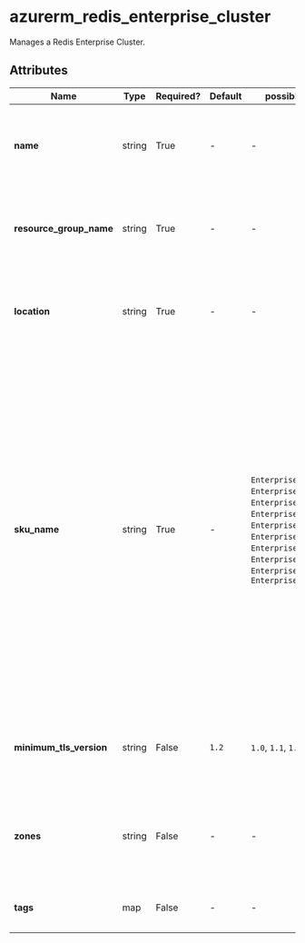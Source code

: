 # azurerm_redis_enterprise_cluster

Manages a Redis Enterprise Cluster.

## Attributes

| Name | Type | Required? | Default  | possible values | Description |
| ---- | ---- | --------- | -------- | ----------- | ----------- |
| **name** | string | True | -  |  -  | The name which should be used for this Redis Enterprise Cluster. Changing this forces a new Redis Enterprise Cluster to be created. | 
| **resource_group_name** | string | True | -  |  -  | The name of the Resource Group where the Redis Enterprise Cluster should exist. Changing this forces a new Redis Enterprise Cluster to be created. | 
| **location** | string | True | -  |  -  | The Azure Region where the Redis Enterprise Cluster should exist. Changing this forces a new Redis Enterprise Cluster to be created. | 
| **sku_name** | string | True | -  |  `Enterprise_E5`, `Enterprise_E10`, `Enterprise_E20"`, `Enterprise_E50`, `Enterprise_E100`, `Enterprise_E200`, `Enterprise_E400`, `EnterpriseFlash_F300`, `EnterpriseFlash_F700`, `EnterpriseFlash_F1500`  | The `sku_name` is comprised of two segments separated by a hyphen (e.g. `Enterprise_E10-2`). The first segment of the `sku_name` defines the `name` of the SKU, possible values are `Enterprise_E5`, `Enterprise_E10`, `Enterprise_E20"`, `Enterprise_E50`, `Enterprise_E100`, `Enterprise_E200`, `Enterprise_E400`, `EnterpriseFlash_F300`, `EnterpriseFlash_F700` or `EnterpriseFlash_F1500`. The second segment defines the `capacity` of the `sku_name`, possible values for `Enteprise` SKUs are (`2`, `4`, `6`, ...). Possible values for `EnterpriseFlash` SKUs are (`3`, `9`, `15`, ...). Changing this forces a new Redis Enterprise Cluster to be created. | 
| **minimum_tls_version** | string | False | `1.2`  |  `1.0`, `1.1`, `1.2`  | The minimum TLS version. Possible values are `1.0`, `1.1` and `1.2`. Defaults to `1.2`. Changing this forces a new Redis Enterprise Cluster to be created. | 
| **zones** | string | False | -  |  -  | Specifies a list of Availability Zones in which this Redis Enterprise Cluster should be located. Changing this forces a new Redis Enterprise Cluster to be created. | 
| **tags** | map | False | -  |  -  | A mapping of tags which should be assigned to the Redis Enterprise Cluster. | 

